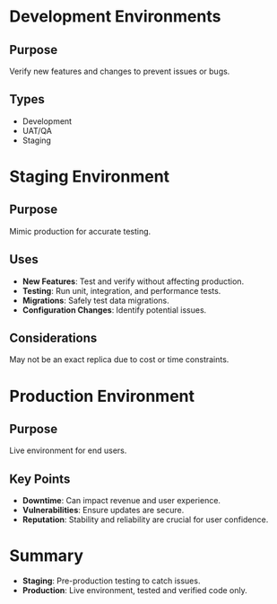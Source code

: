 # Development Environments

## Purpose
Verify new features and changes to prevent issues or bugs.

## Types
- Development
- UAT/QA
- Staging

# Staging Environment

## Purpose
Mimic production for accurate testing.

## Uses
- **New Features**: Test and verify without affecting production.
- **Testing**: Run unit, integration, and performance tests.
- **Migrations**: Safely test data migrations.
- **Configuration Changes**: Identify potential issues.

## Considerations
May not be an exact replica due to cost or time constraints.

# Production Environment

## Purpose
Live environment for end users.

## Key Points
- **Downtime**: Can impact revenue and user experience.
- **Vulnerabilities**: Ensure updates are secure.
- **Reputation**: Stability and reliability are crucial for user confidence.

# Summary
- **Staging**: Pre-production testing to catch issues.
- **Production**: Live environment, tested and verified code only.
